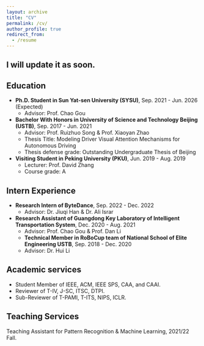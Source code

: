 ```yaml
---
layout: archive
title: "CV"
permalink: /cv/
author_profile: true
redirect_from:
  - /resume
---
```



I will update it as soon.
------

## Education
* **Ph.D. Student in Sun Yat-sen University (SYSU)**, Sep. 2021 - Jun. 2026 (Expected)
  * Advisor: Prof. Chao Gou
* **Bachelor With Honors in University of Science and Technology Beijing (USTB)**, Sep. 2017 - Jun. 2021
  * Advisor: Prof. Ruizhuo Song & Prof. Xiaoyan Zhao
  * Thesis Title: Modeling Driver Visual Attention Mechanisms for Autonomous Driving
  * Thesis defense grade: Outstanding Undergraduate Thesis of Beijing
* **Visiting Student in Peking University (PKU)**, Jun. 2019 - Aug. 2019
  * Lecturer: Prof. David Zhang
  * Course grade: A

## Intern Experience
* **Research Intern of ByteDance**, Sep. 2022 - Dec. 2022
  * Advisor: Dr. Jiuqi Han & Dr. Ali Israr
* **Research Assistant of Guangdong Key Laboratory of Intelligent Transportation System**, Dec. 2020 - Aug. 2021
  * Advisor: Prof. Chao Gou & Prof. Dan Li
  * **Technical Member in RoBoCup team of National School of Elite Engineering USTB**, Sep. 2018 - Dec. 2020
  * Advisor: Dr. Hui Li

## Academic services
- Student Member of IEEE, ACM, IEEE SPS, CAA, and CAAI.
- Reviewer of T-IV, J-SC, ITSC, DTPI.
- Sub-Reviewer of T-PAMI, T-ITS, NIPS, ICLR.


## Teaching Services
Teaching Assistant for Pattern Recognition \& Machine Learning, 2021/22 Fall.

<!-- {% include base_path %}

Education
======
* B.S. in GitHub, GitHub University, 2012
* M.S. in Jekyll, GitHub University, 2014
* Ph.D in Version Control Theory, GitHub University, 2018 (expected)

Work experience
======
* Summer 2015: Research Assistant
  * Github University
  * Duties included: Tagging issues
  * Supervisor: Professor Git

* Fall 2015: Research Assistant
  * Github University
  * Duties included: Merging pull requests
  * Supervisor: Professor Hub
  
Skills
======
* Skill 1
* Skill 2
  * Sub-skill 2.1
  * Sub-skill 2.2
  * Sub-skill 2.3
* Skill 3

Publications
======
  <ul>{% for post in site.publications %}
    {% include archive-single-cv.html %}
  {% endfor %}</ul>
  
Talks
======
  <ul>{% for post in site.talks %}
    {% include archive-single-talk-cv.html %}
  {% endfor %}</ul>
  
Teaching
======
  <ul>{% for post in site.teaching %}
    {% include archive-single-cv.html %}
  {% endfor %}</ul>
  
Service and leadership
======
* Currently signed in to 43 different slack teams -->
